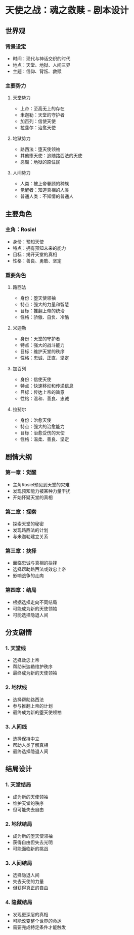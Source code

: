 # 天使之战：魂之救赎 - 剧本设计

## 世界观

### 背景设定
- 时间：现代与神话交织的时代
- 地点：天堂、地狱、人间三界
- 主题：信仰、背叛、救赎

### 主要势力
1. 天堂势力
   - 上帝：至高无上的存在
   - 米迦勒：天堂的守护者
   - 加百列：信使天使
   - 拉斐尔：治愈天使

2. 地狱势力
   - 路西法：堕天使领袖
   - 其他堕天使：追随路西法的天使
   - 恶魔：地狱的原住民

3. 人间势力
   - 人类：被上帝眷顾的种族
   - 觉醒者：知道真相的人类
   - 普通人类：不知情的普通人

## 主要角色

### 主角：Rosiel
- 身份：预知天使
- 特点：拥有预知未来的能力
- 目标：揭开天堂的真相
- 性格：善良、勇敢、坚定

### 重要角色
1. 路西法
   - 身份：堕天使领袖
   - 特点：强大的力量和智慧
   - 目标：推翻上帝的统治
   - 性格：骄傲、自负、冷酷

2. 米迦勒
   - 身份：天堂的守护者
   - 特点：强大的战斗能力
   - 目标：维护天堂的秩序
   - 性格：忠诚、正直、坚定

3. 加百列
   - 身份：信使天使
   - 特点：快速移动和传递信息
   - 目标：传达上帝的旨意
   - 性格：温和、善良、忠诚

4. 拉斐尔
   - 身份：治愈天使
   - 特点：强大的治愈能力
   - 目标：治愈受伤的天使
   - 性格：温柔、善良、坚定

## 剧情大纲

### 第一章：觉醒
- 主角Rosiel预见到天堂的灾难
- 发现预知能力被某种力量干扰
- 开始怀疑天堂的真相

### 第二章：探索
- 探索天堂的秘密
- 发现路西法的计划
- 与米迦勒建立关系

### 第三章：抉择
- 面临忠诚与真相的抉择
- 选择帮助路西法或效忠上帝
- 影响战争的走向

### 第四章：结局
- 根据选择走向不同结局
- 可能成为新的天使领袖
- 可能选择隐退人间

## 分支剧情

### 1. 天堂线
- 选择效忠上帝
- 帮助米迦勒维护秩序
- 最终成为新的天使领袖

### 2. 地狱线
- 选择帮助路西法
- 参与推翻上帝的计划
- 最终成为新的堕天使领袖

### 3. 人间线
- 选择保持中立
- 帮助人类了解真相
- 最终选择隐退人间

## 结局设计

### 1. 天堂结局
- 成为新的天使领袖
- 维护天堂的秩序
- 但可能失去自由

### 2. 地狱结局
- 成为新的堕天使领袖
- 获得自由但失去光明
- 可能面临新的挑战

### 3. 人间结局
- 选择隐退人间
- 失去天使的力量
- 但获得真正的自由

### 4. 隐藏结局
- 发现更深层的真相
- 可能改变整个世界的命运
- 需要完成特定条件才能触发 